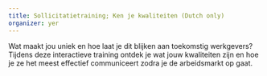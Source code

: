 ```yaml
---
title: Sollicitatietraining; Ken je kwaliteiten (Dutch only)
organizer: yer
---
```


Wat maakt jou uniek en hoe laat je dit blijken aan toekomstig werkgevers? 
Tijdens deze interactieve training ontdek je wat jouw kwaliteiten zijn en hoe je ze het meest effectief communiceert zodra je de arbeidsmarkt op gaat.
